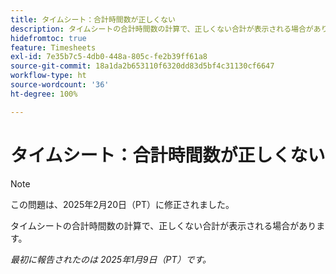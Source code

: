 ```yaml
---
title: タイムシート：合計時間数が正しくない
description: タイムシートの合計時間数の計算で、正しくない合計が表示される場合があります。
hidefromtoc: true
feature: Timesheets
exl-id: 7e35b7c5-4db0-448a-805c-fe2b39ff61a8
source-git-commit: 18a1da2b653110f6320dd83d5bf4c31130cf6647
workflow-type: ht
source-wordcount: '36'
ht-degree: 100%

---
```


# タイムシート：合計時間数が正しくない

>[!NOTE]
>
>この問題は、2025年2月20日（PT）に修正されました。

タイムシートの合計時間数の計算で、正しくない合計が表示される場合があります。

_最初に報告されたのは 2025年1月9日（PT）です。_
